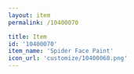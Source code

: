 ```yaml
---
layout: item
permalink: /10400070

title: Item
id: '10400070'
item_name: 'Spider Face Paint'
icon_url: 'customize/10400068.png'
---
```

